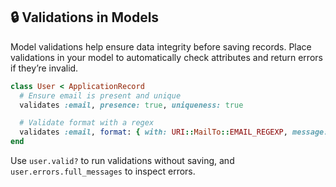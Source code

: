 ## 🔒 Validations in Models

Model validations help ensure data integrity before saving records. Place validations in your model to automatically check attributes and return errors if they’re invalid.

```ruby
class User < ApplicationRecord
  # Ensure email is present and unique
  validates :email, presence: true, uniqueness: true

  # Validate format with a regex
  validates :email, format: { with: URI::MailTo::EMAIL_REGEXP, message: "invalid email" }
end
```

Use `user.valid?` to run validations without saving, and `user.errors.full_messages` to inspect errors.
